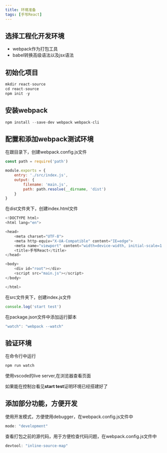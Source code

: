 ```yaml
---
title: 环境准备
tags: [手写React]
---
```


## 选择工程化开发环境
- webpack作为打包工具
- babel转换高级语法以及jsx语法
  

## 初始化项目

```js
mkdir react-source
cd react-source
npm init -y
```

## 安装webpack
```js
npm install --save-dev webpack webpack-cli
```
## 配置和添加webpack测试环境

在跟目录下，创建webpack.config.js文件
```js
const path = require('path')

module.exports = {
    entry: './src/index.js',
    output: {
        filename: 'main.js',
        path: path.resolve(__dirname, 'dist')
    }
}
```

在dist文件夹下，创建index.html文件
```js
<!DOCTYPE html>
<html lang="en">

<head>
    <meta charset="UTF-8">
    <meta http-equiv="X-UA-Compatible" content="IE=edge">
    <meta name="viewport" content="width=device-width, initial-scale=1.0">
    <title>手写React</title>
</head>

<body>
    <div id="root"></div>
    <script src="main.js"></script>
</body>

</html>
```

在src文件夹下，创建index.js文件
```js
console.log('start test')
```

在package.json文件中添加运行脚本
```js
"watch": "webpack --watch"
```

## 验证环境
在命令行中运行
```js
npm run watch
```
使用vscode的live server,在浏览器查看页面

如果能在控制台看见**start test**证明环境已经搭建好了


## 添加部分功能，方便开发
使用开发模式，方便使用debugger，在webpack.config.js文件中
```js
mode: "development"
```

查看打包之前的源代码，用于方便检查代码问题，在webpack.config.js文件中
```js
devtool: "inline-source-map"
```